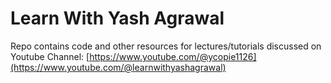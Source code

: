 # Learn With Yash Agrawal

Repo contains code and other resources for lectures/tutorials discussed on Youtube Channel: [https://www.youtube.com/@ycopie1126](https://www.youtube.com/@learnwithyashagrawal)
